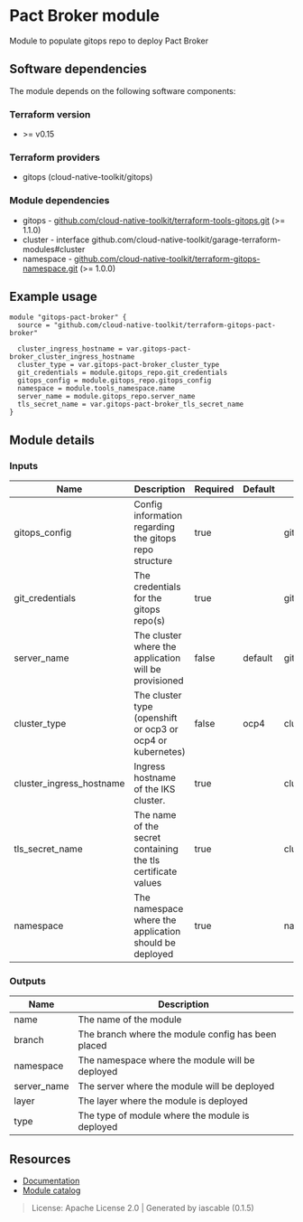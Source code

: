 # Pact Broker module

Module to populate gitops repo to deploy Pact Broker


## Software dependencies

The module depends on the following software components:

### Terraform version

- \>= v0.15

### Terraform providers


- gitops (cloud-native-toolkit/gitops)

### Module dependencies


- gitops - [github.com/cloud-native-toolkit/terraform-tools-gitops.git](https://github.com/cloud-native-toolkit/terraform-tools-gitops.git) (>= 1.1.0)
- cluster - interface github.com/cloud-native-toolkit/garage-terraform-modules#cluster
- namespace - [github.com/cloud-native-toolkit/terraform-gitops-namespace.git](https://github.com/cloud-native-toolkit/terraform-gitops-namespace.git) (>= 1.0.0)

## Example usage

```hcl
module "gitops-pact-broker" {
  source = "github.com/cloud-native-toolkit/terraform-gitops-pact-broker"

  cluster_ingress_hostname = var.gitops-pact-broker_cluster_ingress_hostname
  cluster_type = var.gitops-pact-broker_cluster_type
  git_credentials = module.gitops_repo.git_credentials
  gitops_config = module.gitops_repo.gitops_config
  namespace = module.tools_namespace.name
  server_name = module.gitops_repo.server_name
  tls_secret_name = var.gitops-pact-broker_tls_secret_name
}

```

## Module details

### Inputs

| Name | Description | Required | Default | Source |
|------|-------------|---------|----------|--------|
| gitops_config | Config information regarding the gitops repo structure | true |  | gitops.gitops_config |
| git_credentials | The credentials for the gitops repo(s) | true |  | gitops.git_credentials |
| server_name | The cluster where the application will be provisioned | false | default | gitops.server_name |
| cluster_type | The cluster type (openshift or ocp3 or ocp4 or kubernetes) | false | ocp4 | cluster.platform.type_code |
| cluster_ingress_hostname | Ingress hostname of the IKS cluster. | true |  | cluster.platform.ingress |
| tls_secret_name | The name of the secret containing the tls certificate values | true |  | cluster.platform.tls_secret |
| namespace | The namespace where the application should be deployed | true |  | namespace.name |

### Outputs

| Name | Description |
|------|-------------|
| name | The name of the module |
| branch | The branch where the module config has been placed |
| namespace | The namespace where the module will be deployed |
| server_name | The server where the module will be deployed |
| layer | The layer where the module is deployed |
| type | The type of module where the module is deployed |

## Resources

- [Documentation](https://operate.cloudnativetoolkit.dev)
- [Module catalog](https://modules.cloudnativetoolkit.dev)

> License: Apache License 2.0 | Generated by iascable (0.1.5)
